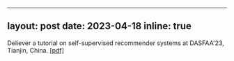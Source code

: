 
---
layout: post
date: 2023-04-18
inline: true
---

Deliever a tutorial on self-supervised recommender systems at DASFAA'23, Tianjin, China. [[pdf]](https://www.dropbox.com/s/jwwniv1owxgy13e/tutorial_SSL_RS.pdf?dl=0)
